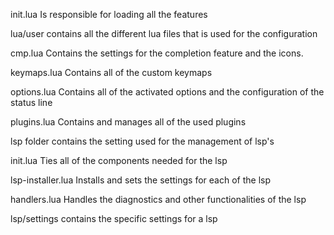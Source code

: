 init.lua
Is responsible for loading all the features

lua/user contains all the different lua files that is used for the configuration

cmp.lua
Contains the settings for the completion feature and the icons.

keymaps.lua
Contains all of the custom keymaps

options.lua
Contains all of the activated options and the configuration of the status line

plugins.lua
Contains and manages all of the used plugins

lsp folder contains the setting used for the management of lsp's

init.lua
Ties all of the components needed for the lsp

lsp-installer.lua
Installs and sets the settings for each of the lsp

handlers.lua
Handles the diagnostics and other functionalities of the lsp

lsp/settings contains the specific settings for a lsp
